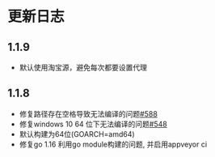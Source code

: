 # 更新日志

## 1.1.9

* 默认使用淘宝源，避免每次都要设置代理

## 1.1.8

* 修复路径存在空格导致无法编译的问题[#588](https://github.com/coreybutler/nvm-windows/issues/588)
* 修复windows 10 64 位下无法编译的问题[#548](https://github.com/coreybutler/nvm-windows/issues/548)
* 默认构建为64位(GOARCH=amd64)
* 修复go 1.16 利用go module构建的问题, 并启用appveyor ci

